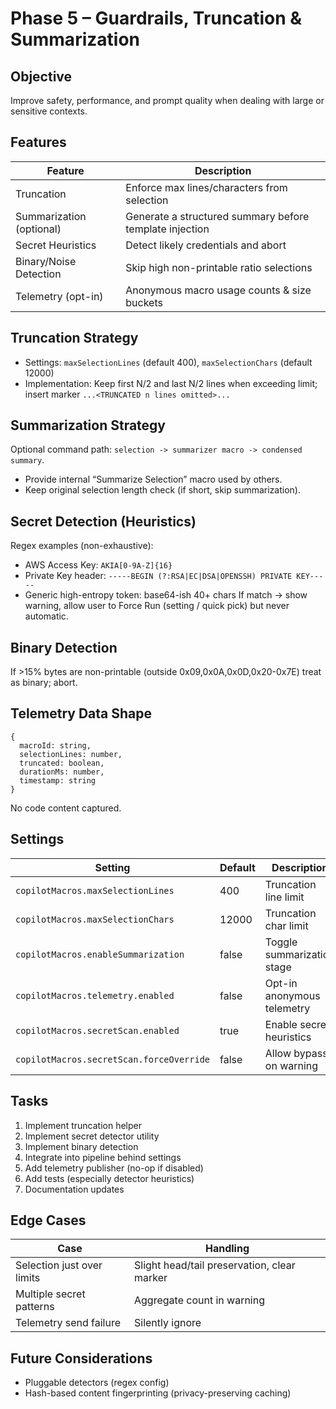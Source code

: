 # Phase 5 – Guardrails, Truncation & Summarization

## Objective
Improve safety, performance, and prompt quality when dealing with large or sensitive contexts.

## Features
| Feature | Description |
|---------|-------------|
| Truncation | Enforce max lines/characters from selection |
| Summarization (optional) | Generate a structured summary before template injection |
| Secret Heuristics | Detect likely credentials and abort |
| Binary/Noise Detection | Skip high non-printable ratio selections |
| Telemetry (opt-in) | Anonymous macro usage counts & size buckets |

## Truncation Strategy
- Settings: `maxSelectionLines` (default 400), `maxSelectionChars` (default 12000)
- Implementation: Keep first N/2 and last N/2 lines when exceeding limit; insert marker `...<TRUNCATED n lines omitted>...`

## Summarization Strategy
Optional command path: `selection -> summarizer macro -> condensed summary`.
- Provide internal “Summarize Selection” macro used by others.
- Keep original selection length check (if short, skip summarization).

## Secret Detection (Heuristics)
Regex examples (non-exhaustive):
- AWS Access Key: `AKIA[0-9A-Z]{16}`
- Private Key header: `-----BEGIN (?:RSA|EC|DSA|OPENSSH) PRIVATE KEY-----`
- Generic high-entropy token: base64-ish 40+ chars
If match → show warning, allow user to Force Run (setting / quick pick) but never automatic.

## Binary Detection
If >15% bytes are non-printable (outside 0x09,0x0A,0x0D,0x20-0x7E) treat as binary; abort.

## Telemetry Data Shape
```
{
  macroId: string,
  selectionLines: number,
  truncated: boolean,
  durationMs: number,
  timestamp: string
}
```
No code content captured.

## Settings
| Setting | Default | Description |
|---------|---------|-------------|
| `copilotMacros.maxSelectionLines` | 400 | Truncation line limit |
| `copilotMacros.maxSelectionChars` | 12000 | Truncation char limit |
| `copilotMacros.enableSummarization` | false | Toggle summarization stage |
| `copilotMacros.telemetry.enabled` | false | Opt-in anonymous telemetry |
| `copilotMacros.secretScan.enabled` | true | Enable secret heuristics |
| `copilotMacros.secretScan.forceOverride` | false | Allow bypass on warning |

## Tasks
1. Implement truncation helper
2. Implement secret detector utility
3. Implement binary detection
4. Integrate into pipeline behind settings
5. Add telemetry publisher (no-op if disabled)
6. Add tests (especially detector heuristics)
7. Documentation updates

## Edge Cases
| Case | Handling |
|------|----------|
| Selection just over limits | Slight head/tail preservation, clear marker |
| Multiple secret patterns | Aggregate count in warning |
| Telemetry send failure | Silently ignore |

## Future Considerations
- Pluggable detectors (regex config)
- Hash-based content fingerprinting (privacy-preserving caching)
